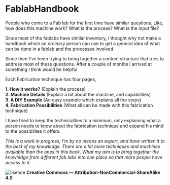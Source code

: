 # FablabHandbook

People who come to a Fab lab for the first time have similar questions. Like, how does this machine work? What is the process? What is the input file? 

Since most of the fablabs have similar inventory, I thought why not make a handbook which an ordinary person can use to get a general idea of what can be done in a fablab and the processes involved. 

Since then I've been trying to bring together a content structure that tries to address most of these questions. After a couple of months I arrived at something I think would be helpful.

Each Fabrication technique has four pages,

**1. How it works?** (Explain the process)  
**2. Machine Details** (Explain a bit about the machine, and capabilities)  
**3. A DIY Example** (An easy example which explains all the steps)  
**4. Fabrication Possibilities** (What all can be made with this fabrication technique)

I have tried to keep the technicalities to a minimum, only explaining what a person needs to know about the fabrication technique and expand his mind to the possibilites it offers.

*This is a work in progress, I'm by no means an expert, and  have written it to the best of my knowledge. There are a lot more techniques and machines available than the ones in this book. What my aim is to bring together the knowledge from different fab labs into one place so that more people have access to it.*

![lisence](https://i.creativecommons.org/l/by-nc-nd/3.0/88x31.png)
**Creative Commons — Attribution-NonCommercial-ShareAlike 4.0**
